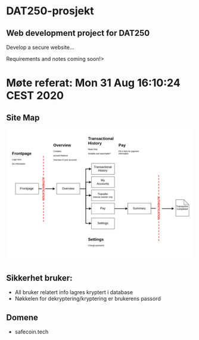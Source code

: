 # DAT250-prosjekt

## Web development project for DAT250

Develop a secure website...

Requirements and notes coming soon!>

# Møte referat:       Mon 31 Aug 16:10:24 CEST 2020

## Site Map

![Image](assets/Pagemap.png)

<!-- 
Frontpage
- Innlogging
- Div info

- Autentisering

### Oversikt

- Kontooversikt
- Saldo
- Lenker til underliggende sider

### Transaksjonshistorikk

- Velg konto og se hele transaksjonshistorikk for den kontoen

### Overføre

Betale til en konto
1. Fylle ut betalingsinfo
2. Oppsumering av betalingsinfo
3. Fortsett/Avbryt

**Autentisering**
- Bekreftelse på betaling -->

## Sikkerhet bruker:

- All bruker relatert info lagres kryptert i database
- Nøkkelen for dekryptering/kryptering er brukerens passord

## Domene

- safecoin.tech



